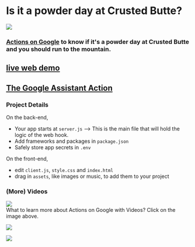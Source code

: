 # Is it a powder day at Crusted Butte?
![](https://cdn.glitch.com/77226634-c4ec-49b2-91d1-afa454bc1adb%2F300px-Crested_Butte.jpg?1519855661465)
### [Actions on Google](https://assistant.google.com/services/a/uid/0000009f0380b135?hl=en) to know if it's a powder day at Crusted Butte and you should run to the mountain.

## [live web demo](https://powder-day-cb.glitch.me/)
## [The Google Assistant Action](https://assistant.google.com/services/a/uid/0000009f0380b135?hl=en)
    
### Project Details

On the back-end,
- Your app starts at `server.js` --> This is the main file that will hold the logic of the web hook.
- Add frameworks and packages in `package.json`
- Safely store app secrets in `.env`

On the front-end,
- edit `client.js`, `style.css` and `index.html`
- drag in `assets`, like images or music, to add them to your project


### (More) Videos
[![](https://cdn.glitch.com/5e52a72f-da3a-4415-b9e8-014f7884e589%2Faog-videos-best-practices-ido.png?1510886484980)](https://www.youtube.com/playlist?list=PLOU2XLYxmsILvfJcIASBDbgfxloFz_XsU)
<br>
What to learn more about Actions on Google with Videos? Click on the image above.

![](https://cdn.glitch.com/5e52a72f-da3a-4415-b9e8-014f7884e589%2Fhow%20can%20I%20help%20%2B%20assistant%20logo.png?1510886563473)

<img src="https://ga-beacon.appspot.com/UA-65622529-1/powder-day-cb?pixel=0">
